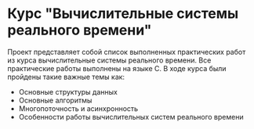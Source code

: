 # Курс "Вычислительные системы реального времени"

Проект представляет собой список выполненных практических работ из курса вычислительные системы реального времени. Все практические работы выполнены на языке C. В ходе курса были пройдены такие важные темы как:

 - Основные структуры данных
 - Основные алгоритмы
 - Многопоточность и асинхронность
 - Особенности работы вычислительных систем реального времени
